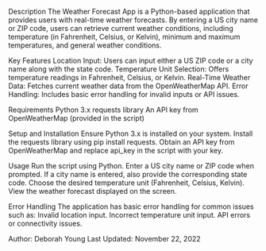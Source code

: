 Description
The Weather Forecast App is a Python-based application that provides users with real-time weather forecasts. By entering a US city name or ZIP code, users can retrieve current weather conditions, including temperature (in Fahrenheit, Celsius, or Kelvin), minimum and maximum temperatures, and general weather conditions.

Key Features
Location Input: Users can input either a US ZIP code or a city name along with the state code.
Temperature Unit Selection: Offers temperature readings in Fahrenheit, Celsius, or Kelvin.
Real-Time Weather Data: Fetches current weather data from the OpenWeatherMap API.
Error Handling: Includes basic error handling for invalid inputs or API issues.

Requirements
Python 3.x
requests library
An API key from OpenWeatherMap (provided in the script)

Setup and Installation
Ensure Python 3.x is installed on your system.
Install the requests library using pip install requests.
Obtain an API key from OpenWeatherMap and replace api_key in the script with your key.

Usage
Run the script using Python.
Enter a US city name or ZIP code when prompted.
If a city name is entered, also provide the corresponding state code.
Choose the desired temperature unit (Fahrenheit, Celsius, Kelvin).
View the weather forecast displayed on the screen.

Error Handling
The application has basic error handling for common issues such as:
Invalid location input.
Incorrect temperature unit input.
API errors or connectivity issues.

Author: Deborah Young
Last Updated: November 22, 2022
